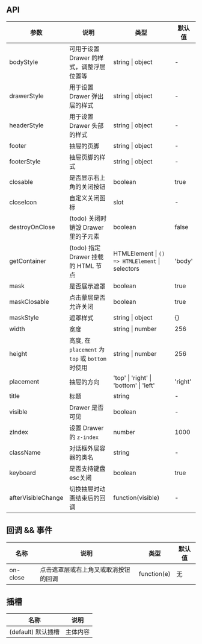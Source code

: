 ## API

| 参数 | 说明 | 类型 | 默认值 |
| --- | --- | --- | --- |
| bodyStyle | 可用于设置 Drawer 的样式，调整浮层位置等 | string \| object | - |
| drawerStyle | 用于设置 Drawer 弹出层的样式 | string \| object | - |
| headerStyle | 用于设置 Drawer 头部的样式 | string \| object | - |
| footer | 抽屉的页脚 | string \| object | - |
| footerStyle | 抽屉页脚的样式 | string \| object | - |
| closable | 是否显示右上角的关闭按钮 | boolean | true |
| closeIcon | 自定义关闭图标 | slot | - |
| destroyOnClose | (todo) 关闭时销毁 Drawer 里的子元素 | boolean | false |
| getContainer | (todo) 指定 Drawer 挂载的 HTML 节点 | HTMLElement \| `() => HTMLElement` \| selectors | 'body' |
| mask | 是否展示遮罩 | boolean | true |
| maskClosable | 点击蒙层是否允许关闭 | boolean | true |
| maskStyle | 遮罩样式 | string \| object | {} |
| width | 宽度 | string \| number | 256 |
| height | 高度, 在 `placement` 为 `top` 或 `bottom` 时使用 | string \| number | 256 |
| placement | 抽屉的方向 | 'top'  \| 'right' \| 'bottom' \| 'left' | 'right'
| title | 标题 | string | - |
| visible | Drawer 是否可见 | boolean | - |
| zIndex | 设置 Drawer 的 `z-index` | number | 1000 |
| className | 对话框外层容器的类名 | string | - |
| keyboard | 是否支持键盘esc关闭 | boolean | true |
| afterVisibleChange | 切换抽屉时动画结束后的回调 | function(visible) | - |

## 回调 && 事件
| 名称 | 说明 | 类型 | 默认值 |
| --- | --- | --- | --- |
| on-close | 点击遮罩层或右上角叉或取消按钮的回调 | function(e) | 无 |

## 插槽
| 名称 | 说明 |
| --- | --- |
| (default) 默认插槽 | 主体内容 |
